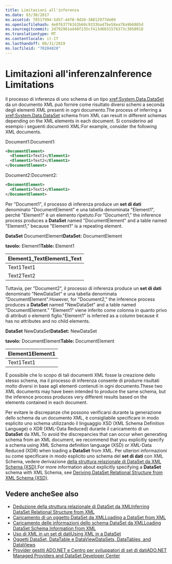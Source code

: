 ```yaml
---
title: Limitazioni all'inferenza
ms.date: 03/30/2017
ms.assetid: 78517994-5d57-44f8-9d20-38812977de09
ms.openlocfilehash: 4e0f63776162b60c9333ba47be58ea78a9b6805d
ms.sourcegitcommit: 2d792961ed48f235cf413d6031576373c3050918
ms.translationtype: MT
ms.contentlocale: it-IT
ms.lasthandoff: 08/31/2019
ms.locfileid: "70204828"
---
```

# <a name="inference-limitations"></a><span data-ttu-id="78c76-102">Limitazioni all'inferenza</span><span class="sxs-lookup"><span data-stu-id="78c76-102">Inference Limitations</span></span>
<span data-ttu-id="78c76-103">Il processo di inferenza di uno schema di un tipo <xref:System.Data.DataSet> da un documento XML può fornire come risultato diversi schemi a seconda degli elementi XML presenti in ogni documento.</span><span class="sxs-lookup"><span data-stu-id="78c76-103">The process of inferring a <xref:System.Data.DataSet> schema from XML can result in different schemas depending on the XML elements in each document.</span></span> <span data-ttu-id="78c76-104">Si considerino ad esempio i seguenti documenti XML:</span><span class="sxs-lookup"><span data-stu-id="78c76-104">For example, consider the following XML documents.</span></span>  
  
 <span data-ttu-id="78c76-105">Document1:</span><span class="sxs-lookup"><span data-stu-id="78c76-105">Document1:</span></span>  
  
```xml  
<DocumentElement>  
  <Element1>Text1</Element1>  
  <Element1>Text2</Element1>  
</DocumentElement>  
```  
  
 <span data-ttu-id="78c76-106">Document2:</span><span class="sxs-lookup"><span data-stu-id="78c76-106">Document2:</span></span>  
  
```xml  
<DocumentElement>  
  <Element1>Text1</Element1>  
</DocumentElement>  
```  
  
 <span data-ttu-id="78c76-107">Per "Document1", il processo di inferenza produce un **set di dati** denominato "DocumentElement" e una tabella denominata "Element1", perché "Element1" è un elemento ripetuto.</span><span class="sxs-lookup"><span data-stu-id="78c76-107">For "Document1," the inference process produces a **DataSet** named "DocumentElement" and a table named "Element1," because "Element1" is a repeating element.</span></span>  
  
 <span data-ttu-id="78c76-108">**DataSet** DocumentElement</span><span class="sxs-lookup"><span data-stu-id="78c76-108">**DataSet:** DocumentElement</span></span>  
  
 <span data-ttu-id="78c76-109">**tavolo:** Element1</span><span class="sxs-lookup"><span data-stu-id="78c76-109">**Table:** Element1</span></span>  
  
|<span data-ttu-id="78c76-110">Element1_Text</span><span class="sxs-lookup"><span data-stu-id="78c76-110">Element1_Text</span></span>|  
|--------------------|  
|<span data-ttu-id="78c76-111">Text1</span><span class="sxs-lookup"><span data-stu-id="78c76-111">Text1</span></span>|  
|<span data-ttu-id="78c76-112">Text2</span><span class="sxs-lookup"><span data-stu-id="78c76-112">Text2</span></span>|  
  
 <span data-ttu-id="78c76-113">Tuttavia, per "Document2", il processo di inferenza produce un **set di dati** denominato "NewDataSet" e una tabella denominata "DocumentElement".</span><span class="sxs-lookup"><span data-stu-id="78c76-113">However, for "Document2," the inference process produces a **DataSet** named "NewDataSet" and a table named "DocumentElement."</span></span> <span data-ttu-id="78c76-114">"Element1" viene inferito come colonna in quanto privo di attributi o elementi figlio.</span><span class="sxs-lookup"><span data-stu-id="78c76-114">"Element1" is inferred as a column because it has no attributes and no child elements.</span></span>  
  
 <span data-ttu-id="78c76-115">**DataSet** NewDataSet</span><span class="sxs-lookup"><span data-stu-id="78c76-115">**DataSet:** NewDataSet</span></span>  
  
 <span data-ttu-id="78c76-116">**tavolo:** DocumentElement</span><span class="sxs-lookup"><span data-stu-id="78c76-116">**Table:** DocumentElement</span></span>  
  
|<span data-ttu-id="78c76-117">Element1</span><span class="sxs-lookup"><span data-stu-id="78c76-117">Element1</span></span>|  
|--------------|  
|<span data-ttu-id="78c76-118">Text1</span><span class="sxs-lookup"><span data-stu-id="78c76-118">Text1</span></span>|  
  
 <span data-ttu-id="78c76-119">È possibile che lo scopo di tali documenti XML fosse la creazione dello stesso schema, ma il processo di inferenza consente di produrre risultati molto diversi in base agli elementi contenuti in ogni documento.</span><span class="sxs-lookup"><span data-stu-id="78c76-119">These two XML documents may have been intended to produce the same schema, but the inference process produces very different results based on the elements contained in each document.</span></span>  
  
 <span data-ttu-id="78c76-120">Per evitare le discrepanze che possono verificarsi durante la generazione dello schema da un documento XML, è consigliabile specificare in modo esplicito uno schema utilizzando il linguaggio XSD (XML Schema Definition Language) o XDR (XML-Data Reduced) durante il caricamento di un **DataSet** da XML.</span><span class="sxs-lookup"><span data-stu-id="78c76-120">To avoid the discrepancies that can occur when generating schema from an XML document, we recommend that you explicitly specify a schema using XML Schema definition language (XSD) or XML-Data Reduced (XDR) when loading a **DataSet** from XML.</span></span> <span data-ttu-id="78c76-121">Per ulteriori informazioni su come specificare in modo esplicito uno schema del **set di dati** con XML Schema, vedere derivazione [della struttura relazionale di DataSet da XML Schema (XSD)](deriving-dataset-relational-structure-from-xml-schema-xsd.md).</span><span class="sxs-lookup"><span data-stu-id="78c76-121">For more information about explicitly specifying a **DataSet** schema with XML Schema, see [Deriving DataSet Relational Structure from XML Schema (XSD)](deriving-dataset-relational-structure-from-xml-schema-xsd.md).</span></span>  
  
## <a name="see-also"></a><span data-ttu-id="78c76-122">Vedere anche</span><span class="sxs-lookup"><span data-stu-id="78c76-122">See also</span></span>

- [<span data-ttu-id="78c76-123">Deduzione della struttura relazionale di DataSet da XML</span><span class="sxs-lookup"><span data-stu-id="78c76-123">Inferring DataSet Relational Structure from XML</span></span>](inferring-dataset-relational-structure-from-xml.md)
- [<span data-ttu-id="78c76-124">Caricamento di un oggetto DataSet da XML</span><span class="sxs-lookup"><span data-stu-id="78c76-124">Loading a DataSet from XML</span></span>](loading-a-dataset-from-xml.md)
- [<span data-ttu-id="78c76-125">Caricamento delle informazioni dello schema DataSet da XML</span><span class="sxs-lookup"><span data-stu-id="78c76-125">Loading DataSet Schema Information from XML</span></span>](loading-dataset-schema-information-from-xml.md)
- [<span data-ttu-id="78c76-126">Uso di XML in un set di dati</span><span class="sxs-lookup"><span data-stu-id="78c76-126">Using XML in a DataSet</span></span>](using-xml-in-a-dataset.md)
- [<span data-ttu-id="78c76-127">Oggetti DataSet, DataTable e DataView</span><span class="sxs-lookup"><span data-stu-id="78c76-127">DataSets, DataTables, and DataViews</span></span>](index.md)
- [<span data-ttu-id="78c76-128">Provider gestiti ADO.NET e Centro per sviluppatori di set di dati</span><span class="sxs-lookup"><span data-stu-id="78c76-128">ADO.NET Managed Providers and DataSet Developer Center</span></span>](https://go.microsoft.com/fwlink/?LinkId=217917)
